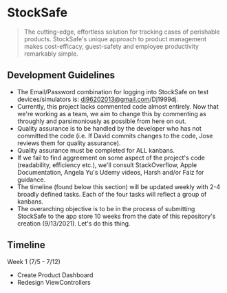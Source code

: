 # StockSafe
>The cutting-edge, effortless solution for tracking cases of perishable products. StockSafe's unique approach to product management makes cost-efficacy, guest-safety and employee productivity remarkably simple.

## Development Guidelines
* The Email/Password combination for logging into StockSafe on test devices/simulators is: dj96202013@gmail.com/Dj1999dj.
* Currently, this project lacks commented code almost entirely. Now that we're working as a team, we aim to change this by commenting as throughly and parsimoniously as possible from here on out.
* Quality assurance is to be handled by the developer who has not committed the code (i.e. If David commits changes to the code, Jose reviews them for quality assurance).
* Quality assurance must be completed for ALL kanbans.
* If we fail to find aggreement on some aspect of the project's code (readability, efficiency etc.), we'll consult StackOverflow, Apple Documentation, Angela Yu's Udemy videos, Harsh and/or Faiz for guidance.
* The timeline (found below this section) will be updated weekly with 2-4 broadly defined tasks. Each of the four tasks will reflect a group of kanbans.
* The overarching objective is to be in the process of submitting StockSafe to the app store 10 weeks from the date of this repository's creation (9/13/2021). Let's do this thing.

## Timeline
Week 1 (7/5 - 7/12)
* Create Product Dashboard
* Redesign ViewControllers
